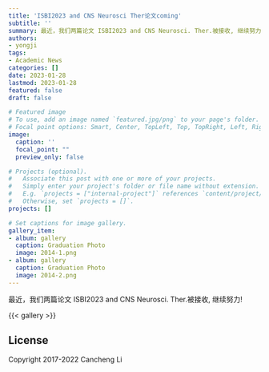 ```yaml
---
title: 'ISBI2023 and CNS Neurosci Ther论文coming'
subtitle: ''
summary: 最近，我们两篇论文 ISBI2023 and CNS Neurosci. Ther.被接收, 继续努力!
authors:
- yongji
tags:
- Academic News
categories: []
date: 2023-01-28
lastmod: 2023-01-28
featured: false
draft: false

# Featured image
# To use, add an image named `featured.jpg/png` to your page's folder.
# Focal point options: Smart, Center, TopLeft, Top, TopRight, Left, Right, BottomLeft, Bottom, BottomRight
image:
  caption: ''
  focal_point: ""
  preview_only: false

# Projects (optional).
#   Associate this post with one or more of your projects.
#   Simply enter your project's folder or file name without extension.
#   E.g. `projects = ["internal-project"]` references `content/project/deep-learning/index.md`.
#   Otherwise, set `projects = []`.
projects: []

# Set captions for image gallery.
gallery_item:
- album: gallery
  caption: Graduation Photo
  image: 2014-1.png
- album: gallery
  caption: Graduation Photo
  image: 2014-2.png
---
```


最近，我们两篇论文 ISBI2023 and CNS Neurosci. Ther.被接收, 继续努力! 

{{< gallery >}}

## License

Copyright 2017-2022 Cancheng Li

